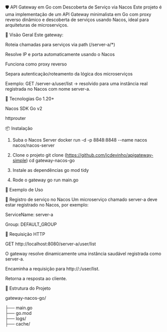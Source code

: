 🛡️ API Gateway em Go com Descoberta de Serviço via Nacos
Este projeto é uma implementação de um API Gateway minimalista em Go com proxy reverso dinâmico e descoberta de serviços usando Nacos, ideal para arquiteturas de microserviços.

🚀 Visão Geral
Este gateway:

Roteia chamadas para serviços via path (/server-a/*)

Resolve IP e porta automaticamente usando o Nacos

Funciona como proxy reverso

Separa autenticação/roteamento da lógica dos microserviços

Exemplo:
GET /server-a/user/list → resolvido para uma instância real registrada no Nacos com nome server-a.

🧱 Tecnologias
Go 1.20+

Nacos SDK Go v2

httprouter

📦 Instalação
1. Suba o Nacos Server
docker run -d -p 8848:8848 --name nacos nacos/nacos-server

2. Clone o projeto
git clone (https://github.com/jcdevinho/apigateway-simple)
cd gateway-nacos-go

3. Instale as dependências
go mod tidy

4. Rode o gateway
go run main.go

🧪 Exemplo de Uso

🔌 Registro de serviço no Nacos
Um microserviço chamado server-a deve estar registrado no Nacos, por exemplo:

ServiceName: server-a

Group: DEFAULT_GROUP

🔄 Requisição HTTP

GET http://localhost:8080/server-a/user/list

O gateway resolve dinamicamente uma instância saudável registrada como server-a.

Encaminha a requisição para http://<ip>:<port>/user/list.

Retorna a resposta ao cliente.

📂 Estrutura do Projeto

gateway-nacos-go/

├── main.go        
├── go.mod         
├── logs/          
├── cache/     
